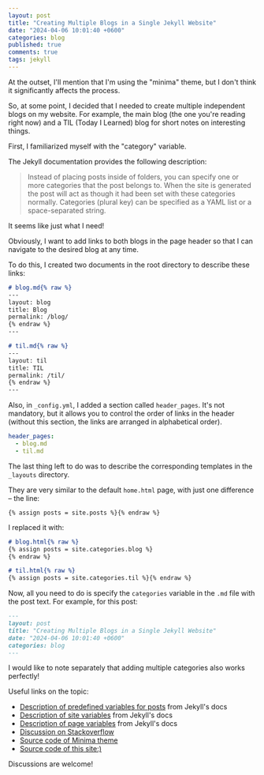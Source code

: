 ```yaml
---
layout: post
title: "Creating Multiple Blogs in a Single Jekyll Website"
date: "2024-04-06 10:01:40 +0600"
categories: blog
published: true
comments: true
tags: jekyll
---
```


At the outset, I'll mention that I'm using the "minima" theme, but I don't think it significantly affects the process.

So, at some point, I decided that I needed to create multiple independent blogs on my website. For example, the main blog (the one you're reading right now) and a TIL (Today I Learned) blog for short notes on interesting things.

First, I familiarized myself with the "category" variable.

The Jekyll documentation provides the following description:

> Instead of placing posts inside of folders, you can specify one or more categories that the post belongs to. When the site is generated the post will act as though it had been set with these categories normally. Categories (plural key) can be specified as a YAML list or a space-separated string.

It seems like just what I need!

Obviously, I want to add links to both blogs in the page header so that I can navigate to the desired blog at any time.

To do this, I created two documents in the root directory to describe these links:

```md
# blog.md{% raw %}
---
layout: blog
title: Blog
permalink: /blog/
{% endraw %}
---

# til.md{% raw %}
---
layout: til
title: TIL
permalink: /til/
{% endraw %}
---
```

Also, in `_config.yml`, I added a section called `header_pages`. It's not mandatory, but it allows you to control the order of links in the header (without this section, the links are arranged in alphabetical order).

```yaml
header_pages:
  - blog.md
  - til.md
```

The last thing left to do was to describe the corresponding templates in the `_layouts` directory.

They are very similar to the default `home.html` page, with just one difference – the line:

```html{% raw %}
{% assign posts = site.posts %}{% endraw %}
```

I replaced it with:

```md
# blog.html{% raw %}
{% assign posts = site.categories.blog %}
{% endraw %}

# til.html{% raw %}
{% assign posts = site.categories.til %}{% endraw %}
```

Now, all you need to do is specify the `categories` variable in the `.md` file with the post text. For example, for this post:

```md
---
layout: post
title: "Creating Multiple Blogs in a Single Jekyll Website"
date: "2024-04-06 10:01:40 +0600"
categories: blog
---
```

I would like to note separately that adding multiple categories also works perfectly!

Useful links on the topic:

- [Description of predefined variables for posts](https://jekyllrb.com/docs/front-matter/#predefined-variables-for-posts) from Jekyll's docs
- [Description of site variables](https://jekyllrb.com/docs/variables/#site-variables) from Jekyll's docs
- [Description of page variables](https://jekyllrb.com/docs/variables/#page-variables) from Jekyll's docs
- [Discussion on Stackoverflow](https://stackoverflow.com/questions/14560687/multiple-blogs-in-single-jekyll-website/)
- [Source code of Minima theme](https://github.com/jekyll/minima)
- [Source code of this site:)](https://github.com/maskalev/maskalev.github.io)

Discussions are welcome!
